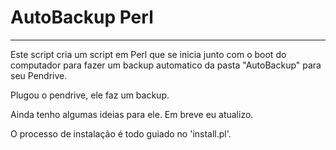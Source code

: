 # AutoBackup Perl

--------------

Este script cria um script em Perl que se inicia junto com o boot do computador para fazer um backup automatico da pasta "AutoBackup" para seu Pendrive.

Plugou o pendrive, ele faz um backup.

Ainda tenho algumas ideias para ele.
Em breve eu atualizo.

O processo de instalação é todo guiado no 'install.pl'.
